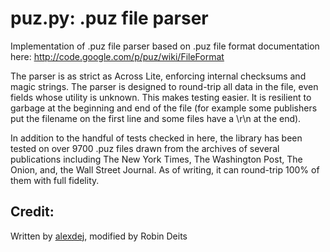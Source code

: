 puz.py: .puz file parser
========================

Implementation of .puz file parser based on .puz file format documentation here: http://code.google.com/p/puz/wiki/FileFormat

The parser is as strict as Across Lite, enforcing internal checksums and magic strings. The parser is designed to round-trip all data in the file, even fields whose utility is unknown. This makes testing easier. It is resilient to garbage at the beginning and end of the file (for example some publishers put the filename on the first line and some files have a \r\n at the end).

In addition to the handful of tests checked in here, the library has been tested on over 9700 .puz files drawn from the archives of several publications including The New York Times, The Washington Post, The Onion, and, the Wall Street Journal. As of writing, it can round-trip 100% of them with full fidelity.

Credit:
-------
Written by [alexdej](https://github.com/alexdej), modified by Robin Deits
